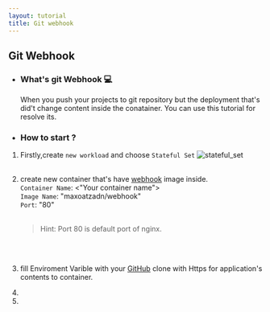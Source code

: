 ```yaml
---
layout: tutorial
title: Git webhook
---
```

## Git Webhook

* ### What's git Webhook 💻

  When you push your projects to git repository but the deployment that's did't change content inside the conatainer. You can use this tutorial for resolve its.  

* ### How to start ?

 1. Firstly,create `new workload` and choose `Stateful Set` 
    ![stateful_set](/assets/webhook/statefull.png)
    <br><br>
 2. create new container that's have [webhook](https://hub.docker.com/r/maxoatzadn/webhook) image inside.
    <br>
    `Container Name`: <"Your container name"> <br>
    `Image Name`: "maxoatzadn/webhook" <br>
    `Port`: "80"
    <br><br>
    
    > Hint: Port 80 is default port of nginx.
  
    <br><br> 
    
 2. fill Enviroment Varible with your [GitHub](https://github.com/) clone with Https for application's contents to container.
 
  
 3.
 4.

